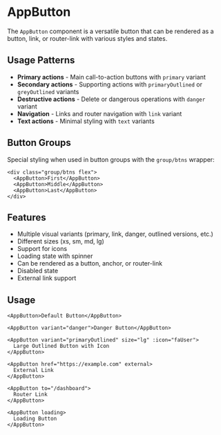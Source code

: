 # AppButton

The `AppButton` component is a versatile button that can be rendered as a button, link, or router-link with various styles and states.

## Usage Patterns

- **Primary actions** - Main call-to-action buttons with `primary` variant
- **Secondary actions** - Supporting actions with `primaryOutlined` or `greyOutlined` variants  
- **Destructive actions** - Delete or dangerous operations with `danger` variant
- **Navigation** - Links and router navigation with `link` variant
- **Text actions** - Minimal styling with `text` variants

## Button Groups

Special styling when used in button groups with the `group/btns` wrapper:

```vue
<div class="group/btns flex">
  <AppButton>First</AppButton>
  <AppButton>Middle</AppButton>
  <AppButton>Last</AppButton>
</div>
```

## Features

- Multiple visual variants (primary, link, danger, outlined versions, etc.)
- Different sizes (xs, sm, md, lg)
- Support for icons
- Loading state with spinner
- Can be rendered as a button, anchor, or router-link
- Disabled state
- External link support

## Usage

```vue
<AppButton>Default Button</AppButton>

<AppButton variant="danger">Danger Button</AppButton>

<AppButton variant="primaryOutlined" size="lg" :icon="faUser">
  Large Outlined Button with Icon
</AppButton>

<AppButton href="https://example.com" external>
  External Link
</AppButton>

<AppButton to="/dashboard">
  Router Link
</AppButton>

<AppButton loading>
  Loading Button
</AppButton>
```
